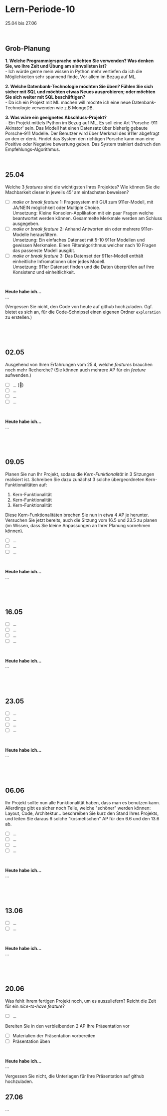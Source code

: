# Lern-Periode-10
25.04 bis 27.06

&nbsp;

## Grob-Planung

**1. Welche Programmiersprache möchten Sie verwenden? Was denken Sie, wo Ihre Zeit und Übung am sinnvollsten ist?**               
       - Ich würde gerne mein wissen in Python mehr vertiefen da ich die Möglichkeiten sehr spannend finde, Vor allem im Bezug auf ML.
    
**2. Welche Datenbank-Technologie möchten Sie üben? Fühlen Sie sich sicher mit SQL und möchten etwas Neues ausprobieren; oder möchten Sie sich weiter mit SQL beschäftigen?**   
        - Da ich ein Projekt mit ML machen will möchte ich eine neue Datenbank-Technologie verwenden wie z.B MongoDB.
    
**3. Was wäre ein geeignetes Abschluss-Projekt?**                                         
        - Ein Projekt mittels Python im Bezug auf ML. Es soll eine Art 'Porsche-911 Akinator' sein. Das Modell hat einen Datensatz über bisherig gebaute Porsche-911 Modelle.
               Der Benutzer wird über Merkmal des 911er abgefragt an den er denk. Findet das System den richtigen Porsche kann man eine Positive oder
              Negative bewertung geben. Das System trainiert dadruch den Empfehlungs-Algorithmus.              

&nbsp;
 
## 25.04

Welche 3 *features* sind die wichtigsten Ihres Projektes? Wie können Sie die Machbarkeit dieser in jeweils 45' am einfachsten beweisen?

- [ ] *make or break feature* 1:
      Fragesystem mit GUI zum 911er-Modell, mit JA/NEIN möglichkeit oder Multiple Choice.                                 
      Umsetzung: Kleine Konsolen-Applikation mit ein paar Fragen welche beantwortet werden können. Gesammelte Merkmale werden am Schluss ausgegeben.      
- [ ] *make or break feature* 2: Anhand Antworten ein oder mehrere 911er-Modelle herausfiltern.                             
      Umsetzung: Ein einfaches Datenset mit 5-10 911er Modellen und gewissen Merkmalen. Einen Filteralgorithmus welcher nach 10 Fragen das passenste Modell ausgibt.
- [ ] *make or break feature* 3: Das Datenset der 911er-Modell enthält einheitliche Infromationen über jedes Modell.                            
      Umsetzung: 911er Datenset finden und die Daten überprüfen auf ihre Konsistenz und einheitlichkeit.

 &nbsp;

**Heute habe ich...**                
...

(Vergessen Sie nicht, den Code von heute auf github hochzuladen. Ggf. bietet es sich an, für die Code-Schnipsel einen eigenen Ordner `exploration` zu erstellen.)

&nbsp;

&nbsp;

## 02.05

Ausgehend von Ihren Erfahrungen vom 25.4, welche *features* brauchen noch mehr Recherche? (Sie können auch mehrere AP für ein *feature* aufwenden.)

- [ ] ... (📵)
- [ ] ...
- [ ] ...
- [ ] ...
 
 &nbsp;

**Heute habe ich...**                  
...

&nbsp;

&nbsp;

## 09.05

Planen Sie nun Ihr Projekt, sodass die *Kern-Funktionalität* in 3 Sitzungen realisiert ist. Schreiben Sie dazu zunächst 3 solche übergeordneten Kern-Funktionalitäten auf: 

1. Kern-Funktionalität
2. Kern-Funktionalität
3. Kern-Funktionalität

Diese Kern-Funktionalitäten brechen Sie nun in etwa 4 AP je herunter. Versuchen Sie jetzt bereits, auch die Sitzung vom 16.5 und 23.5 zu planen (im Wissen, dass Sie kleine Anpassungen an Ihrer Planung vornehmen können).

- [ ] ...
- [ ] ...
- [ ] ...

&nbsp;

**Heute habe ich...**                      
...

&nbsp;

&nbsp;

## 16.05

- [ ] ...
- [ ] ...
- [ ] ...
- [ ] ...

&nbsp;

**Heute habe ich...**                          
 ...

&nbsp;

&nbsp;

## 23.05

- [ ] ...
- [ ] ...
- [ ] ...
- [ ] ...

&nbsp;

**Heute habe ich...**                   
...

&nbsp;

&nbsp;


## 06.06
Ihr Projekt sollte nun alle Funktionalität haben, dass man es benutzen kann. Allerdings gibt es sicher noch Teile, welche "schöner" werden können: Layout, Code, Architektur... beschreiben Sie kurz den Stand Ihres Projekts, und leiten Sie daraus 6 solche "kosmetischen" AP für den 6.6 und den 13.6 ab.

- [ ] ...
- [ ] ...
- [ ] ...
- [ ] ...

&nbsp;

**Heute habe ich...**           
...

&nbsp;

&nbsp;

## 13.06

- [ ] ...
- [ ] ...

&nbsp;

**Heute habe ich...**               
... 

&nbsp;

&nbsp;

## 20.06
Was fehlt Ihrem fertigen Projekt noch, um es auszuliefern? Reicht die Zeit für ein *nice-to-have feature*?

- [ ] ...

Bereiten Sie in den verbleibenden 2 AP Ihre Präsentation vor

- [ ] Materialien der Präsentation vorbereiten
- [ ] Präsentation üben

&nbsp;

**Heute habe ich...**             
... 


 Vergessen Sie nicht, die Unterlagen für Ihre Präsentation auf github hochzuladen.

## 27.06          
...

